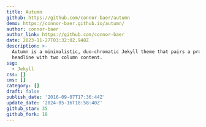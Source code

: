 ```yaml
---
title: Autumn
github: https://github.com/connor-baer/autumn
demo: https://connor-baer.github.io/autumn/
author: connor-baer
author_link: https://github.com/connor-baer
date: 2023-11-27T03:32:02.948Z
description: >-
  Autumn is a minimalistic, duo-chromatic Jekyll theme that pairs a prominent
  headline with two column content.
ssg:
  - Jekyll
css: []
cms: []
category: []
draft: false
publish_date: '2016-09-07T17:36:44Z'
update_date: '2024-05-16T18:58:40Z'
github_star: 35
github_fork: 18
---
```

